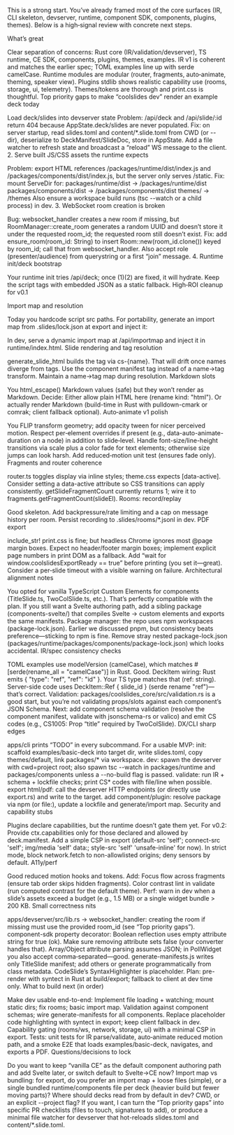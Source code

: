 This is a strong start. You’ve already framed most of the core surfaces (IR, CLI skeleton, devserver, runtime, component SDK, components, plugins, themes). Below is a high‑signal review with concrete next steps.

What’s great

Clear separation of concerns: Rust core (IR/validation/devserver), TS runtime, CE SDK, components, plugins, themes, examples.
IR v1 is coherent and matches the earlier spec; TOML examples line up with serde camelCase.
Runtime modules are modular (router, fragments, auto‑animate, theming, speaker view).
Plugins stdlib shows realistic capability use (rooms, storage, ui, telemetry).
Themes/tokens are thorough and print.css is thoughtful.
Top priority gaps to make “coolslides dev” render an example deck today

Load deck/slides into devserver state
Problem: /api/deck and /api/slide/:id return 404 because AppState.deck/slides are never populated.
Fix: on server startup, read slides.toml and content/*.slide.toml from CWD (or --dir), deserialize to DeckManifest/SlideDoc, store in AppState. Add a file watcher to refresh state and broadcast a “reload” WS message to the client.
2. Serve built JS/CSS assets the runtime expects

Problem: export HTML references /packages/runtime/dist/index.js and /packages/components/dist/index.js, but the server only serves /static.
Fix: mount ServeDir for:
packages/runtime/dist → /packages/runtime/dist
packages/components/dist → /packages/components/dist
themes/ → /themes Also ensure a workspace build runs (tsc --watch or a child process) in dev.
3. WebSocket room creation is broken

Bug: websocket_handler creates a new room if missing, but RoomManager::create_room generates a random UUID and doesn’t store it under the requested room_id; the requested room still doesn’t exist.
Fix: add ensure_room(room_id: String) to insert Room::new(room_id.clone()) keyed by room_id; call that from websocket_handler. Also accept role (presenter/audience) from querystring or a first “join” message.
4. Runtime init/deck bootstrap

Your runtime init tries /api/deck; once (1)(2) are fixed, it will hydrate. Keep the script tags with embedded JSON as a static fallback.
High‑ROI cleanup for v0.1

Import map and resolution

Today you hardcode script src paths. For portability, generate an import map from .slides/lock.json at export and inject it:
<script type="importmap">{ "imports": { "@coolslides/runtime": "/packages/runtime/dist/index.js", … } }</script>
In dev, serve a dynamic import map at /api/importmap and inject it in runtime/index.html.
Slide rendering and tag resolution

generate_slide_html builds the tag via cs-{name}. That will drift once names diverge from tags. Use the component manifest tag instead of a name→tag transform. Maintain a name→tag map during resolution.
Markdown slots

You html_escape() Markdown values (safe) but they won’t render as Markdown. Decide:
Either allow plain HTML here (rename kind: "html").
Or actually render Markdown (build-time in Rust with pulldown-cmark or comrak; client fallback optional).
Auto‑animate v1 polish

You FLIP transform geometry; add opacity tween for nicer perceived motion.
Respect per‑element overrides if present (e.g., data-auto-animate-duration on a node) in addition to slide‑level.
Handle font-size/line-height transitions via scale plus a color fade for text elements; otherwise size jumps can look harsh.
Add reduced‑motion unit test (ensures fade only).
Fragments and router coherence

router.ts toggles display via inline styles; theme.css expects [data-active]. Consider setting a data-active attribute so CSS transitions can apply consistently.
getSlideFragmentCount currently returns 1; wire it to fragments.getFragmentCount(slideEl).
Rooms: record/replay

Good skeleton. Add backpressure/rate limiting and a cap on message history per room. Persist recording to .slides/rooms/*.jsonl in dev.
PDF export

include_str! print.css is fine; but headless Chrome ignores most @page margin boxes. Expect no header/footer margin boxes; implement explicit page numbers in print DOM as a fallback.
Add “wait for window.coolslidesExportReady == true” before printing (you set it—great). Consider a per‑slide timeout with a visible warning on failure.
Architectural alignment notes

You opted for vanilla TypeScript Custom Elements for components (TitleSlide.ts, TwoColSlide.ts, etc.). That’s perfectly compatible with the plan. If you still want a Svelte authoring path, add a sibling package (components-svelte/) that compiles Svelte → custom elements and exports the same manifests.
Package manager: the repo uses npm workspaces (package-lock.json). Earlier we discussed pnpm, but consistency beats preference—sticking to npm is fine. Remove stray nested package-lock.json (packages/runtime/packages/components/package-lock.json) which looks accidental.
IR/spec consistency checks

TOML examples use modelVersion (camelCase), which matches #[serde(rename_all = "camelCase")] in Rust. Good.
DeckItem wiring:
Rust emits { "type": "ref", "ref": "id" }. Your TS type matches that (ref: string). Server-side code uses DeckItem::Ref { slide_id } (serde rename "ref")—that’s correct.
Validation: packages/coolslides_core/src/validation.rs is a good start, but you’re not validating props/slots against each component’s JSON Schema.
Next: add component schema validation (resolve the component manifest, validate with jsonschema-rs or valico) and emit CS codes (e.g., CS1005: Prop “title” required by TwoColSlide).
DX/CLI sharp edges

apps/cli prints “TODO” in every subcommand. For a usable MVP:
init: scaffold examples/basic-deck into target dir, write slides.toml, copy themes/default, link packages/* via workspace.
dev: spawn the devserver with cwd=project root; also spawn tsc --watch in packages/runtime and packages/components unless a --no-build flag is passed.
validate: run IR + schema + lockfile checks; print CS* codes with file/line when possible.
export html/pdf: call the devserver HTTP endpoints (or directly use export.rs) and write to the target.
add component/plugin: resolve package via npm (or file:), update a lockfile and generate/import map.
Security and capability stubs

Plugins declare capabilities, but the runtime doesn’t gate them yet. For v0.2:
Provide ctx.capabilities only for those declared and allowed by deck.manifest.
Add a simple CSP in export (default-src 'self'; connect-src 'self'; img/media 'self' data:; style-src 'self' 'unsafe-inline' for now).
In strict mode, block network.fetch to non-allowlisted origins; deny sensors by default.
A11y/perf

Good reduced motion hooks and tokens. Add:
Focus flow across fragments (ensure tab order skips hidden fragments).
Color contrast lint in validate (run computed contrast for the default theme).
Perf: warn in dev when a slide’s assets exceed a budget (e.g., 1.5 MB) or a single widget bundle > 200 KB.
Small correctness nits

apps/devserver/src/lib.rs → websocket_handler: creating the room if missing must use the provided room_id (see “Top priority gaps”).
component-sdk property decorator:
Boolean reflection uses empty attribute string for true (ok). Make sure removing attribute sets false (your converter handles that).
Array/Object attribute parsing assumes JSON; in PollWidget you also accept comma‑separated—good.
generate-manifests.js writes only TitleSlide manifest; add others or generate programmatically from class metadata.
CodeSlide’s SyntaxHighlighter is placeholder. Plan: pre-render with syntect in Rust at build/export; fallback to client at dev time only.
What to build next (in order)

Make dev usable end-to-end:
Implement file loading + watching; mount static dirs; fix rooms; basic import map.
Validation against component schemas; wire generate-manifests for all components.
Replace placeholder code highlighting with syntect in export; keep client fallback in dev.
Capability gating (rooms/ws, network, storage, ui) with a minimal CSP in export.
Tests: unit tests for IR parse/validate, auto‑animate reduced motion path, and a smoke E2E that loads examples/basic-deck, navigates, and exports a PDF.
Questions/decisions to lock

Do you want to keep “vanilla CE” as the default component authoring path and add Svelte later, or switch default to Svelte→CE now?
Import map vs bundling: for export, do you prefer an import map + loose files (simple), or a single bundled runtime/components file per deck (heavier build but fewer moving parts)?
Where should decks read from by default in dev? CWD, or an explicit --project flag?
If you want, I can turn the “Top priority gaps” into specific PR checklists (files to touch, signatures to add), or produce a minimal file watcher for devserver that hot-reloads slides.toml and content/*.slide.toml.